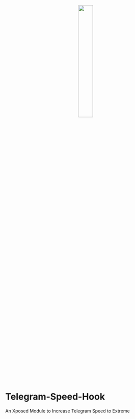 <p align="center">
  <img src=""https://github.com/araafroyall/ Telegram-Speed-Hook/raw/main/TgSpeedHook.png" style="width: 30%;" />
</p>

# Telegram-Speed-Hook
An Xposed Module to Increase Telegram Speed to Extreme
